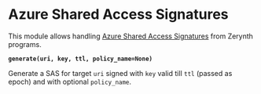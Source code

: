 # Azure Shared Access Signatures

This module allows handling [Azure Shared Access Signatures](https://docs.microsoft.com/en-us/azure/storage/common/storage-dotnet-shared-access-signature-part-1) from Zerynth programs.


**`generate(uri, key, ttl, policy_name=None)`**

Generate a SAS for target `uri` signed with `key` valid till `ttl` (passed as epoch) and with optional `policy_name`.
